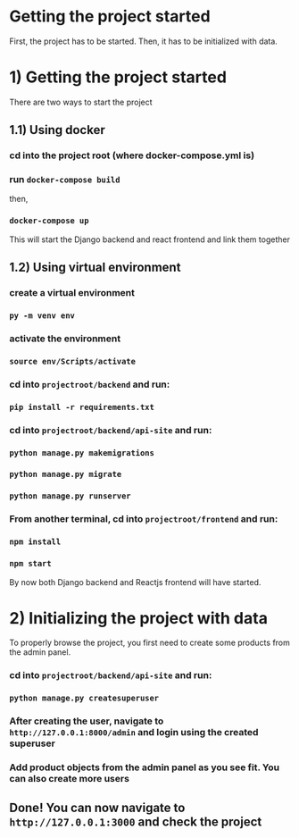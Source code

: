 # Getting the project started

First, the project has to be started. Then, it has to be initialized with data. 


# 1) Getting the project started

There are two ways to start the project 

## 1.1) Using docker

### cd into the project root (where docker-compose.yml is)

### run `docker-compose build`

then,

### `docker-compose up`

This will start the Django backend and react frontend and link them together

## 1.2) Using virtual environment

### create a virtual environment

### `py -m venv env`


### activate the environment

### `source env/Scripts/activate`


### cd into `projectroot/backend` and run:

### `pip install -r requirements.txt`


### cd into `projectroot/backend/api-site` and run:

### `python manage.py makemigrations`
### `python manage.py migrate`
### `python manage.py runserver`

### From another terminal, cd into `projectroot/frontend` and run:

### `npm install`
### `npm start`

By now both Django backend and Reactjs frontend will have started.

# 2) Initializing the project with data

To properly browse the project, you first need to create some products from the admin panel.

### cd into `projectroot/backend/api-site` and run:

### `python manage.py createsuperuser`

### After creating the user, navigate to `http://127.0.0.1:8000/admin` and login using the created superuser

### Add product objects from the admin panel as you see fit. You can also create more users


## Done! You can now navigate to `http://127.0.0.1:3000` and check the project
